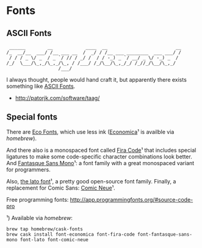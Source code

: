 Fonts
=====

ASCII Fonts
-----------
	 ______        __            ____  __                         __
	/_  __/__  ___/ /__ ___ __  /  _/ / /__ ___ ________  ___ ___/ /
	 / / / _ \/ _  / _ `/ // / _/ /  / / -_) _ `/ __/ _ \/ -_) _  / 
	/_/  \___/\_,_/\_,_/\_, / /___/ /_/\__/\_,_/_/ /_//_/\__/\_,_/  
	                   /___/                                        

I always thought, people would hand craft it, but apparently there exists something like [ASCII Fonts](http://patorjk.com/software/taag/#p=display&h=2&f=Small%20Slant&t=Today%20I%20learned).

* <http://patorjk.com/software/taag/>


Special fonts
-------------

There are [Eco Fonts][ecofont], which use less ink ([Economica][]¹ is availble via _homebrew_).

And there also is a monospaced font called [Fira Code][firacode]¹ that includes special ligatures to make some code-specific character combinations look better. And [Fantasque Sans Mono][fantasque]¹: a font family with a great monospaced variant for programmers. 

Also, [the lato font][latofont]¹, a pretty good open-source font family. Finally, a replacement for Comic Sans: [Comic Neue][comicneue]¹.

Free programming fonts: <http://app.programmingfonts.org/#source-code-pro>

¹) Available via _homebrew_:

    brew tap homebrew/cask-fonts
    brew cask install font-economica font-fira-code font-fantasque-sans-mono font-lato font-comic-neue


[ecofont]: http://www.ecofont.com/en/products/green/font/download-the-ink-saving-font.html
[Economica]: https://fonts.google.com/specimen/Economica
[firacode]: http://www.ecofont.com/en/products/green/font/download-the-ink-saving-font.html
[latofont]: http://www.latofonts.com 
[fantasque]: https://github.com/belluzj/fantasque-sans
[comicneue]: http://www.comicneue.com
